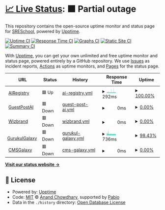# [📈 Live Status](https://SRESchool.github.io/AllWizbrand-monitor-upptime): <!--live status--> **🟧 Partial outage**

This repository contains the open-source uptime monitor and status page for [SRESchool](https://SRESchool.github.io/AllWizbrand-monitor-upptime), powered by [Upptime](https://github.com/upptime/upptime).

[![Uptime CI](https://github.com/SRESchool/AllWizbrand-monitor-upptime/workflows/Uptime%20CI/badge.svg)](https://github.com/SRESchool/AllWizbrand-monitor-upptime/actions?query=workflow%3A%22Uptime+CI%22)
[![Response Time CI](https://github.com/SRESchool/AllWizbrand-monitor-upptime/workflows/Response%20Time%20CI/badge.svg)](https://github.com/SRESchool/AllWizbrand-monitor-upptime/actions?query=workflow%3A%22Response+Time+CI%22)
[![Graphs CI](https://github.com/SRESchool/AllWizbrand-monitor-upptime/workflows/Graphs%20CI/badge.svg)](https://github.com/SRESchool/AllWizbrand-monitor-upptime/actions?query=workflow%3A%22Graphs+CI%22)
[![Static Site CI](https://github.com/SRESchool/AllWizbrand-monitor-upptime/workflows/Static%20Site%20CI/badge.svg)](https://github.com/SRESchool/AllWizbrand-monitor-upptime/actions?query=workflow%3A%22Static+Site+CI%22)
[![Summary CI](https://github.com/SRESchool/AllWizbrand-monitor-upptime/workflows/Summary%20CI/badge.svg)](https://github.com/SRESchool/AllWizbrand-monitor-upptime/actions?query=workflow%3A%22Summary+CI%22)

With [Upptime](https://upptime.js.org), you can get your own unlimited and free uptime monitor and status page, powered entirely by a GitHub repository. We use [Issues](https://github.com/SRESchool/AllWizbrand-monitor-upptime/issues) as incident reports, [Actions](https://github.com/SRESchool/AllWizbrand-monitor-upptime/actions) as uptime monitors, and [Pages](https://SRESchool.github.io/AllWizbrand-monitor-upptime) for the status page.

<!--start: status pages-->
<!-- This summary is generated by Upptime (https://github.com/upptime/upptime) -->
<!-- Do not edit this manually, your changes will be overwritten -->
<!-- prettier-ignore -->
| URL | Status | History | Response Time | Uptime |
| --- | ------ | ------- | ------------- | ------ |
| <img alt="" src="https://icons.duckduckgo.com/ip3/airegistry.co.ico" height="13"> [AIRegistry](https://airegistry.co) | 🟩 Up | [ai-registry.yml](https://github.com/SRESchool/AllWizbrand-monitor-upptime/commits/HEAD/history/ai-registry.yml) | <details><summary><img alt="Response time graph" src="./graphs/ai-registry/response-time-week.png" height="20"> 292ms</summary><br><a href="https://SRESchool.github.io/AllWizbrand-monitor-upptime/history/ai-registry"><img alt="Response time 292" src="https://img.shields.io/endpoint?url=https%3A%2F%2Fraw.githubusercontent.com%2FSRESchool%2FAllWizbrand-monitor-upptime%2FHEAD%2Fapi%2Fai-registry%2Fresponse-time.json"></a><br><a href="https://SRESchool.github.io/AllWizbrand-monitor-upptime/history/ai-registry"><img alt="24-hour response time 293" src="https://img.shields.io/endpoint?url=https%3A%2F%2Fraw.githubusercontent.com%2FSRESchool%2FAllWizbrand-monitor-upptime%2FHEAD%2Fapi%2Fai-registry%2Fresponse-time-day.json"></a><br><a href="https://SRESchool.github.io/AllWizbrand-monitor-upptime/history/ai-registry"><img alt="7-day response time 292" src="https://img.shields.io/endpoint?url=https%3A%2F%2Fraw.githubusercontent.com%2FSRESchool%2FAllWizbrand-monitor-upptime%2FHEAD%2Fapi%2Fai-registry%2Fresponse-time-week.json"></a><br><a href="https://SRESchool.github.io/AllWizbrand-monitor-upptime/history/ai-registry"><img alt="30-day response time 292" src="https://img.shields.io/endpoint?url=https%3A%2F%2Fraw.githubusercontent.com%2FSRESchool%2FAllWizbrand-monitor-upptime%2FHEAD%2Fapi%2Fai-registry%2Fresponse-time-month.json"></a><br><a href="https://SRESchool.github.io/AllWizbrand-monitor-upptime/history/ai-registry"><img alt="1-year response time 292" src="https://img.shields.io/endpoint?url=https%3A%2F%2Fraw.githubusercontent.com%2FSRESchool%2FAllWizbrand-monitor-upptime%2FHEAD%2Fapi%2Fai-registry%2Fresponse-time-year.json"></a></details> | <details><summary><a href="https://SRESchool.github.io/AllWizbrand-monitor-upptime/history/ai-registry">100.00%</a></summary><a href="https://SRESchool.github.io/AllWizbrand-monitor-upptime/history/ai-registry"><img alt="All-time uptime 100.00%" src="https://img.shields.io/endpoint?url=https%3A%2F%2Fraw.githubusercontent.com%2FSRESchool%2FAllWizbrand-monitor-upptime%2FHEAD%2Fapi%2Fai-registry%2Fuptime.json"></a><br><a href="https://SRESchool.github.io/AllWizbrand-monitor-upptime/history/ai-registry"><img alt="24-hour uptime 100.00%" src="https://img.shields.io/endpoint?url=https%3A%2F%2Fraw.githubusercontent.com%2FSRESchool%2FAllWizbrand-monitor-upptime%2FHEAD%2Fapi%2Fai-registry%2Fuptime-day.json"></a><br><a href="https://SRESchool.github.io/AllWizbrand-monitor-upptime/history/ai-registry"><img alt="7-day uptime 100.00%" src="https://img.shields.io/endpoint?url=https%3A%2F%2Fraw.githubusercontent.com%2FSRESchool%2FAllWizbrand-monitor-upptime%2FHEAD%2Fapi%2Fai-registry%2Fuptime-week.json"></a><br><a href="https://SRESchool.github.io/AllWizbrand-monitor-upptime/history/ai-registry"><img alt="30-day uptime 100.00%" src="https://img.shields.io/endpoint?url=https%3A%2F%2Fraw.githubusercontent.com%2FSRESchool%2FAllWizbrand-monitor-upptime%2FHEAD%2Fapi%2Fai-registry%2Fuptime-month.json"></a><br><a href="https://SRESchool.github.io/AllWizbrand-monitor-upptime/history/ai-registry"><img alt="1-year uptime 100.00%" src="https://img.shields.io/endpoint?url=https%3A%2F%2Fraw.githubusercontent.com%2FSRESchool%2FAllWizbrand-monitor-upptime%2FHEAD%2Fapi%2Fai-registry%2Fuptime-year.json"></a></details>
| <img alt="" src="https://icons.duckduckgo.com/ip3/guestpostai.com.ico" height="13"> [GuestPostAI](https://guestpostai.com) | 🟥 Down | [guest-post-ai.yml](https://github.com/SRESchool/AllWizbrand-monitor-upptime/commits/HEAD/history/guest-post-ai.yml) | <details><summary><img alt="Response time graph" src="./graphs/guest-post-ai/response-time-week.png" height="20"> 0ms</summary><br><a href="https://SRESchool.github.io/AllWizbrand-monitor-upptime/history/guest-post-ai"><img alt="Response time 0" src="https://img.shields.io/endpoint?url=https%3A%2F%2Fraw.githubusercontent.com%2FSRESchool%2FAllWizbrand-monitor-upptime%2FHEAD%2Fapi%2Fguest-post-ai%2Fresponse-time.json"></a><br><a href="https://SRESchool.github.io/AllWizbrand-monitor-upptime/history/guest-post-ai"><img alt="24-hour response time 0" src="https://img.shields.io/endpoint?url=https%3A%2F%2Fraw.githubusercontent.com%2FSRESchool%2FAllWizbrand-monitor-upptime%2FHEAD%2Fapi%2Fguest-post-ai%2Fresponse-time-day.json"></a><br><a href="https://SRESchool.github.io/AllWizbrand-monitor-upptime/history/guest-post-ai"><img alt="7-day response time 0" src="https://img.shields.io/endpoint?url=https%3A%2F%2Fraw.githubusercontent.com%2FSRESchool%2FAllWizbrand-monitor-upptime%2FHEAD%2Fapi%2Fguest-post-ai%2Fresponse-time-week.json"></a><br><a href="https://SRESchool.github.io/AllWizbrand-monitor-upptime/history/guest-post-ai"><img alt="30-day response time 0" src="https://img.shields.io/endpoint?url=https%3A%2F%2Fraw.githubusercontent.com%2FSRESchool%2FAllWizbrand-monitor-upptime%2FHEAD%2Fapi%2Fguest-post-ai%2Fresponse-time-month.json"></a><br><a href="https://SRESchool.github.io/AllWizbrand-monitor-upptime/history/guest-post-ai"><img alt="1-year response time 0" src="https://img.shields.io/endpoint?url=https%3A%2F%2Fraw.githubusercontent.com%2FSRESchool%2FAllWizbrand-monitor-upptime%2FHEAD%2Fapi%2Fguest-post-ai%2Fresponse-time-year.json"></a></details> | <details><summary><a href="https://SRESchool.github.io/AllWizbrand-monitor-upptime/history/guest-post-ai">0.00%</a></summary><a href="https://SRESchool.github.io/AllWizbrand-monitor-upptime/history/guest-post-ai"><img alt="All-time uptime 0.00%" src="https://img.shields.io/endpoint?url=https%3A%2F%2Fraw.githubusercontent.com%2FSRESchool%2FAllWizbrand-monitor-upptime%2FHEAD%2Fapi%2Fguest-post-ai%2Fuptime.json"></a><br><a href="https://SRESchool.github.io/AllWizbrand-monitor-upptime/history/guest-post-ai"><img alt="24-hour uptime 0.00%" src="https://img.shields.io/endpoint?url=https%3A%2F%2Fraw.githubusercontent.com%2FSRESchool%2FAllWizbrand-monitor-upptime%2FHEAD%2Fapi%2Fguest-post-ai%2Fuptime-day.json"></a><br><a href="https://SRESchool.github.io/AllWizbrand-monitor-upptime/history/guest-post-ai"><img alt="7-day uptime 0.00%" src="https://img.shields.io/endpoint?url=https%3A%2F%2Fraw.githubusercontent.com%2FSRESchool%2FAllWizbrand-monitor-upptime%2FHEAD%2Fapi%2Fguest-post-ai%2Fuptime-week.json"></a><br><a href="https://SRESchool.github.io/AllWizbrand-monitor-upptime/history/guest-post-ai"><img alt="30-day uptime 0.00%" src="https://img.shields.io/endpoint?url=https%3A%2F%2Fraw.githubusercontent.com%2FSRESchool%2FAllWizbrand-monitor-upptime%2FHEAD%2Fapi%2Fguest-post-ai%2Fuptime-month.json"></a><br><a href="https://SRESchool.github.io/AllWizbrand-monitor-upptime/history/guest-post-ai"><img alt="1-year uptime 0.00%" src="https://img.shields.io/endpoint?url=https%3A%2F%2Fraw.githubusercontent.com%2FSRESchool%2FAllWizbrand-monitor-upptime%2FHEAD%2Fapi%2Fguest-post-ai%2Fuptime-year.json"></a></details>
| <img alt="" src="https://icons.duckduckgo.com/ip3/wizbrand.com.ico" height="13"> [Wizbrand](https://wizbrand.com) | 🟥 Down | [wizbrand.yml](https://github.com/SRESchool/AllWizbrand-monitor-upptime/commits/HEAD/history/wizbrand.yml) | <details><summary><img alt="Response time graph" src="./graphs/wizbrand/response-time-week.png" height="20"> 0ms</summary><br><a href="https://SRESchool.github.io/AllWizbrand-monitor-upptime/history/wizbrand"><img alt="Response time 0" src="https://img.shields.io/endpoint?url=https%3A%2F%2Fraw.githubusercontent.com%2FSRESchool%2FAllWizbrand-monitor-upptime%2FHEAD%2Fapi%2Fwizbrand%2Fresponse-time.json"></a><br><a href="https://SRESchool.github.io/AllWizbrand-monitor-upptime/history/wizbrand"><img alt="24-hour response time 0" src="https://img.shields.io/endpoint?url=https%3A%2F%2Fraw.githubusercontent.com%2FSRESchool%2FAllWizbrand-monitor-upptime%2FHEAD%2Fapi%2Fwizbrand%2Fresponse-time-day.json"></a><br><a href="https://SRESchool.github.io/AllWizbrand-monitor-upptime/history/wizbrand"><img alt="7-day response time 0" src="https://img.shields.io/endpoint?url=https%3A%2F%2Fraw.githubusercontent.com%2FSRESchool%2FAllWizbrand-monitor-upptime%2FHEAD%2Fapi%2Fwizbrand%2Fresponse-time-week.json"></a><br><a href="https://SRESchool.github.io/AllWizbrand-monitor-upptime/history/wizbrand"><img alt="30-day response time 0" src="https://img.shields.io/endpoint?url=https%3A%2F%2Fraw.githubusercontent.com%2FSRESchool%2FAllWizbrand-monitor-upptime%2FHEAD%2Fapi%2Fwizbrand%2Fresponse-time-month.json"></a><br><a href="https://SRESchool.github.io/AllWizbrand-monitor-upptime/history/wizbrand"><img alt="1-year response time 0" src="https://img.shields.io/endpoint?url=https%3A%2F%2Fraw.githubusercontent.com%2FSRESchool%2FAllWizbrand-monitor-upptime%2FHEAD%2Fapi%2Fwizbrand%2Fresponse-time-year.json"></a></details> | <details><summary><a href="https://SRESchool.github.io/AllWizbrand-monitor-upptime/history/wizbrand">0.00%</a></summary><a href="https://SRESchool.github.io/AllWizbrand-monitor-upptime/history/wizbrand"><img alt="All-time uptime 0.00%" src="https://img.shields.io/endpoint?url=https%3A%2F%2Fraw.githubusercontent.com%2FSRESchool%2FAllWizbrand-monitor-upptime%2FHEAD%2Fapi%2Fwizbrand%2Fuptime.json"></a><br><a href="https://SRESchool.github.io/AllWizbrand-monitor-upptime/history/wizbrand"><img alt="24-hour uptime 0.00%" src="https://img.shields.io/endpoint?url=https%3A%2F%2Fraw.githubusercontent.com%2FSRESchool%2FAllWizbrand-monitor-upptime%2FHEAD%2Fapi%2Fwizbrand%2Fuptime-day.json"></a><br><a href="https://SRESchool.github.io/AllWizbrand-monitor-upptime/history/wizbrand"><img alt="7-day uptime 0.00%" src="https://img.shields.io/endpoint?url=https%3A%2F%2Fraw.githubusercontent.com%2FSRESchool%2FAllWizbrand-monitor-upptime%2FHEAD%2Fapi%2Fwizbrand%2Fuptime-week.json"></a><br><a href="https://SRESchool.github.io/AllWizbrand-monitor-upptime/history/wizbrand"><img alt="30-day uptime 0.00%" src="https://img.shields.io/endpoint?url=https%3A%2F%2Fraw.githubusercontent.com%2FSRESchool%2FAllWizbrand-monitor-upptime%2FHEAD%2Fapi%2Fwizbrand%2Fuptime-month.json"></a><br><a href="https://SRESchool.github.io/AllWizbrand-monitor-upptime/history/wizbrand"><img alt="1-year uptime 0.00%" src="https://img.shields.io/endpoint?url=https%3A%2F%2Fraw.githubusercontent.com%2FSRESchool%2FAllWizbrand-monitor-upptime%2FHEAD%2Fapi%2Fwizbrand%2Fuptime-year.json"></a></details>
| <img alt="" src="https://icons.duckduckgo.com/ip3/gurukulgalaxy.com.ico" height="13"> [GurukulGalaxy](https://gurukulgalaxy.com) | 🟥 Down | [gurukul-galaxy.yml](https://github.com/SRESchool/AllWizbrand-monitor-upptime/commits/HEAD/history/gurukul-galaxy.yml) | <details><summary><img alt="Response time graph" src="./graphs/gurukul-galaxy/response-time-week.png" height="20"> 736ms</summary><br><a href="https://SRESchool.github.io/AllWizbrand-monitor-upptime/history/gurukul-galaxy"><img alt="Response time 736" src="https://img.shields.io/endpoint?url=https%3A%2F%2Fraw.githubusercontent.com%2FSRESchool%2FAllWizbrand-monitor-upptime%2FHEAD%2Fapi%2Fgurukul-galaxy%2Fresponse-time.json"></a><br><a href="https://SRESchool.github.io/AllWizbrand-monitor-upptime/history/gurukul-galaxy"><img alt="24-hour response time 650" src="https://img.shields.io/endpoint?url=https%3A%2F%2Fraw.githubusercontent.com%2FSRESchool%2FAllWizbrand-monitor-upptime%2FHEAD%2Fapi%2Fgurukul-galaxy%2Fresponse-time-day.json"></a><br><a href="https://SRESchool.github.io/AllWizbrand-monitor-upptime/history/gurukul-galaxy"><img alt="7-day response time 736" src="https://img.shields.io/endpoint?url=https%3A%2F%2Fraw.githubusercontent.com%2FSRESchool%2FAllWizbrand-monitor-upptime%2FHEAD%2Fapi%2Fgurukul-galaxy%2Fresponse-time-week.json"></a><br><a href="https://SRESchool.github.io/AllWizbrand-monitor-upptime/history/gurukul-galaxy"><img alt="30-day response time 736" src="https://img.shields.io/endpoint?url=https%3A%2F%2Fraw.githubusercontent.com%2FSRESchool%2FAllWizbrand-monitor-upptime%2FHEAD%2Fapi%2Fgurukul-galaxy%2Fresponse-time-month.json"></a><br><a href="https://SRESchool.github.io/AllWizbrand-monitor-upptime/history/gurukul-galaxy"><img alt="1-year response time 736" src="https://img.shields.io/endpoint?url=https%3A%2F%2Fraw.githubusercontent.com%2FSRESchool%2FAllWizbrand-monitor-upptime%2FHEAD%2Fapi%2Fgurukul-galaxy%2Fresponse-time-year.json"></a></details> | <details><summary><a href="https://SRESchool.github.io/AllWizbrand-monitor-upptime/history/gurukul-galaxy">98.43%</a></summary><a href="https://SRESchool.github.io/AllWizbrand-monitor-upptime/history/gurukul-galaxy"><img alt="All-time uptime 98.44%" src="https://img.shields.io/endpoint?url=https%3A%2F%2Fraw.githubusercontent.com%2FSRESchool%2FAllWizbrand-monitor-upptime%2FHEAD%2Fapi%2Fgurukul-galaxy%2Fuptime.json"></a><br><a href="https://SRESchool.github.io/AllWizbrand-monitor-upptime/history/gurukul-galaxy"><img alt="24-hour uptime 92.14%" src="https://img.shields.io/endpoint?url=https%3A%2F%2Fraw.githubusercontent.com%2FSRESchool%2FAllWizbrand-monitor-upptime%2FHEAD%2Fapi%2Fgurukul-galaxy%2Fuptime-day.json"></a><br><a href="https://SRESchool.github.io/AllWizbrand-monitor-upptime/history/gurukul-galaxy"><img alt="7-day uptime 98.43%" src="https://img.shields.io/endpoint?url=https%3A%2F%2Fraw.githubusercontent.com%2FSRESchool%2FAllWizbrand-monitor-upptime%2FHEAD%2Fapi%2Fgurukul-galaxy%2Fuptime-week.json"></a><br><a href="https://SRESchool.github.io/AllWizbrand-monitor-upptime/history/gurukul-galaxy"><img alt="30-day uptime 98.44%" src="https://img.shields.io/endpoint?url=https%3A%2F%2Fraw.githubusercontent.com%2FSRESchool%2FAllWizbrand-monitor-upptime%2FHEAD%2Fapi%2Fgurukul-galaxy%2Fuptime-month.json"></a><br><a href="https://SRESchool.github.io/AllWizbrand-monitor-upptime/history/gurukul-galaxy"><img alt="1-year uptime 98.44%" src="https://img.shields.io/endpoint?url=https%3A%2F%2Fraw.githubusercontent.com%2FSRESchool%2FAllWizbrand-monitor-upptime%2FHEAD%2Fapi%2Fgurukul-galaxy%2Fuptime-year.json"></a></details>
| <img alt="" src="https://icons.duckduckgo.com/ip3/cmsgalaxy.com.ico" height="13"> [CMSGalaxy](https://cmsgalaxy.com) | 🟥 Down | [cms-galaxy.yml](https://github.com/SRESchool/AllWizbrand-monitor-upptime/commits/HEAD/history/cms-galaxy.yml) | <details><summary><img alt="Response time graph" src="./graphs/cms-galaxy/response-time-week.png" height="20"> 0ms</summary><br><a href="https://SRESchool.github.io/AllWizbrand-monitor-upptime/history/cms-galaxy"><img alt="Response time 638" src="https://img.shields.io/endpoint?url=https%3A%2F%2Fraw.githubusercontent.com%2FSRESchool%2FAllWizbrand-monitor-upptime%2FHEAD%2Fapi%2Fcms-galaxy%2Fresponse-time.json"></a><br><a href="https://SRESchool.github.io/AllWizbrand-monitor-upptime/history/cms-galaxy"><img alt="24-hour response time 0" src="https://img.shields.io/endpoint?url=https%3A%2F%2Fraw.githubusercontent.com%2FSRESchool%2FAllWizbrand-monitor-upptime%2FHEAD%2Fapi%2Fcms-galaxy%2Fresponse-time-day.json"></a><br><a href="https://SRESchool.github.io/AllWizbrand-monitor-upptime/history/cms-galaxy"><img alt="7-day response time 0" src="https://img.shields.io/endpoint?url=https%3A%2F%2Fraw.githubusercontent.com%2FSRESchool%2FAllWizbrand-monitor-upptime%2FHEAD%2Fapi%2Fcms-galaxy%2Fresponse-time-week.json"></a><br><a href="https://SRESchool.github.io/AllWizbrand-monitor-upptime/history/cms-galaxy"><img alt="30-day response time 638" src="https://img.shields.io/endpoint?url=https%3A%2F%2Fraw.githubusercontent.com%2FSRESchool%2FAllWizbrand-monitor-upptime%2FHEAD%2Fapi%2Fcms-galaxy%2Fresponse-time-month.json"></a><br><a href="https://SRESchool.github.io/AllWizbrand-monitor-upptime/history/cms-galaxy"><img alt="1-year response time 638" src="https://img.shields.io/endpoint?url=https%3A%2F%2Fraw.githubusercontent.com%2FSRESchool%2FAllWizbrand-monitor-upptime%2FHEAD%2Fapi%2Fcms-galaxy%2Fresponse-time-year.json"></a></details> | <details><summary><a href="https://SRESchool.github.io/AllWizbrand-monitor-upptime/history/cms-galaxy">0.00%</a></summary><a href="https://SRESchool.github.io/AllWizbrand-monitor-upptime/history/cms-galaxy"><img alt="All-time uptime 0.48%" src="https://img.shields.io/endpoint?url=https%3A%2F%2Fraw.githubusercontent.com%2FSRESchool%2FAllWizbrand-monitor-upptime%2FHEAD%2Fapi%2Fcms-galaxy%2Fuptime.json"></a><br><a href="https://SRESchool.github.io/AllWizbrand-monitor-upptime/history/cms-galaxy"><img alt="24-hour uptime 0.00%" src="https://img.shields.io/endpoint?url=https%3A%2F%2Fraw.githubusercontent.com%2FSRESchool%2FAllWizbrand-monitor-upptime%2FHEAD%2Fapi%2Fcms-galaxy%2Fuptime-day.json"></a><br><a href="https://SRESchool.github.io/AllWizbrand-monitor-upptime/history/cms-galaxy"><img alt="7-day uptime 0.00%" src="https://img.shields.io/endpoint?url=https%3A%2F%2Fraw.githubusercontent.com%2FSRESchool%2FAllWizbrand-monitor-upptime%2FHEAD%2Fapi%2Fcms-galaxy%2Fuptime-week.json"></a><br><a href="https://SRESchool.github.io/AllWizbrand-monitor-upptime/history/cms-galaxy"><img alt="30-day uptime 0.48%" src="https://img.shields.io/endpoint?url=https%3A%2F%2Fraw.githubusercontent.com%2FSRESchool%2FAllWizbrand-monitor-upptime%2FHEAD%2Fapi%2Fcms-galaxy%2Fuptime-month.json"></a><br><a href="https://SRESchool.github.io/AllWizbrand-monitor-upptime/history/cms-galaxy"><img alt="1-year uptime 0.48%" src="https://img.shields.io/endpoint?url=https%3A%2F%2Fraw.githubusercontent.com%2FSRESchool%2FAllWizbrand-monitor-upptime%2FHEAD%2Fapi%2Fcms-galaxy%2Fuptime-year.json"></a></details>

<!--end: status pages-->

[**Visit our status website →**](https://SRESchool.github.io/AllWizbrand-monitor-upptime)

## 📄 License

- Powered by: [Upptime](https://github.com/upptime/upptime)
- Code: [MIT](./LICENSE) © [Anand Chowdhary](https://anandchowdhary.com), supported by [Pabio](https://pabio.com)
- Data in the `./history` directory: [Open Database License](https://opendatacommons.org/licenses/odbl/1-0/)
